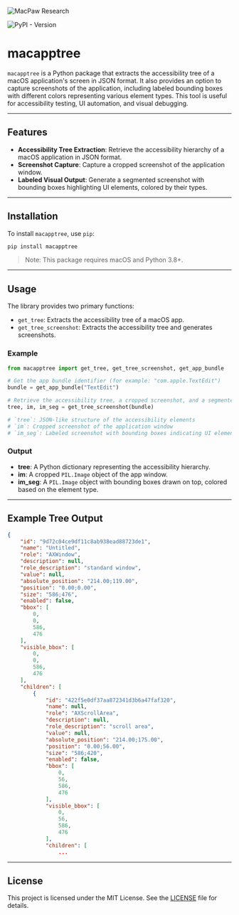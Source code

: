 ![MacPaw Research](https://pbs.twimg.com/profile_banners/3993798502/1720615716/1500x500)

![PyPI - Version](https://img.shields.io/pypi/v/macapptree)

# macapptree

`macapptree` is a Python package that extracts the accessibility tree of a macOS application's screen in JSON format. It also provides an option to capture screenshots of the application, including labeled bounding boxes with different colors representing various element types. This tool is useful for accessibility testing, UI automation, and visual debugging.

---

## Features

- **Accessibility Tree Extraction**: Retrieve the accessibility hierarchy of a macOS application in JSON format.
- **Screenshot Capture**: Capture a cropped screenshot of the application window.
- **Labeled Visual Output**: Generate a segmented screenshot with bounding boxes highlighting UI elements, colored by their types.

---

## Installation

To install `macapptree`, use `pip`:

```bash
pip install macapptree
```
> Note: This package requires macOS and Python 3.8+.

---

## Usage

The library provides two primary functions:
* `get_tree`: Extracts the accessibility tree of a macOS app.
* `get_tree_screenshot`: Extracts the accessibility tree and generates screenshots.

### Example

```python
from macapptree import get_tree, get_tree_screenshot, get_app_bundle

# Get the app bundle identifier (for example: "com.apple.TextEdit")
bundle = get_app_bundle("TextEdit")

# Retrieve the accessibility tree, a cropped screenshot, and a segmented screenshot
tree, im, im_seg = get_tree_screenshot(bundle)

# `tree`: JSON-like structure of the accessibility elements
# `im`: Cropped screenshot of the application window
# `im_seg`: Labeled screenshot with bounding boxes indicating UI elements

```

### Output

* **tree**: A Python dictionary representing the accessibility hierarchy.
* **im**: A cropped `PIL.Image` object of the app window.
* **im_seg**: A `PIL.Image` object with bounding boxes drawn on top, colored based on the element type.

---


## Example Tree Output

```json
{
    "id": "9d72c04ce9df11c8ab938ead88723de1",
    "name": "Untitled",
    "role": "AXWindow",
    "description": null,
    "role_description": "standard window",
    "value": null,
    "absolute_position": "214.00;119.00",
    "position": "0.00;0.00",
    "size": "586;476",
    "enabled": false,
    "bbox": [
        0,
        0,
        586,
        476
    ],
    "visible_bbox": [
        0,
        0,
        586,
        476
    ],
    "children": [
        {
            "id": "422f5e0df37aa872341d3b6a47faf320",
            "name": null,
            "role": "AXScrollArea",
            "description": null,
            "role_description": "scroll area",
            "value": null,
            "absolute_position": "214.00;175.00",
            "position": "0.00;56.00",
            "size": "586;420",
            "enabled": false,
            "bbox": [
                0,
                56,
                586,
                476
            ],
            "visible_bbox": [
                0,
                56,
                586,
                476
            ],
            "children": [
                ...
```

---

## License

This project is licensed under the MIT License. See the [LICENSE](LICENSE) file for details.
